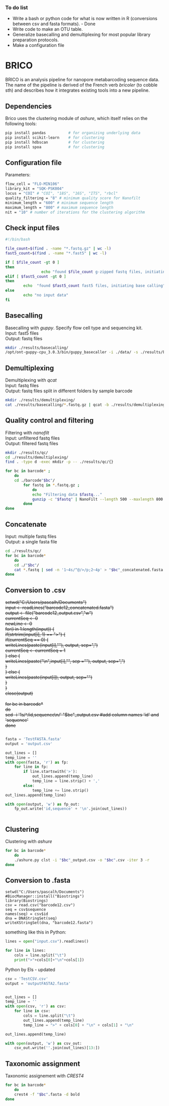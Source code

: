 ### To do list

- Write a bash or python code for what is now written in R (conversions between csv and fasta formats). - Done
- Write code to make an OTU table.
- Generalize basecalling and demultiplexing for most popular library preparation protocols.
- Make a configuration file

# BRICO
BRICO is an analysis pipeline for nanopore metabarcoding sequence data.
The name of the pipeline is derived of the French verb <em>bricoler</em> (to cobble sth) and describes how it integrates existing tools into a new pipeline.

## Dependencies

Brico uses the clustering module of <em>ashure</em>, which itself relies on the following tools:

``` bash
pip install pandas          # for organizing underlying data
pip install scikit-learn    # for clustering
pip install hdbscan         # for clustering
pip install spoa            # for clustering
```

## Configuration file

Parameters:<br>

``` bash
flow_cell = "FLO-MIN106"
library_kit = "SQK-PSK004"
locus = "COI" # "COI", "18S", "16S", "ITS", "rbcl"
quality_filtering = "8" # minimum quality score for Nanofilt
minimum_length = "600" # minimum sequence length
maximum_length = "800" # maximum sequence length
nit = "10" # number of iterations for the clustering algorithm
```

## Check input files
 
``` bash
#!/bin/bash

file_count=$(find . -name "*.fastq.gz" | wc -l)
fast5_count=$(find . -name "*.fast5" | wc -l)

if [ $file_count -gt 0 ]
then
                echo "found $file_count g-zipped fastq files, initiating filtering"
elif [ $fast5_count -gt 0 ]
then
        echo  "found $fast5_count fast5 files, initiating base calling"
else
        echo "no input data"
fi
```


## Basecalling

Basecalling with <em>guppy</em>. Specify flow cell type and sequencing kit.<br>
Input: fast5 files<br>
Output: fastq files

``` bash
mkdir ./results/basecalling/
/opt/ont-guppy-cpu_3.0.3/bin/guppy_basecaller -i ./data/ -s ./results/basecalling/ --flowcell $flow_cell --kit $library_kit
```

## Demultiplexing

Demultiplexing with <em>qcat</em><br>
Input: fastq files<br>
Output: fastq files split in different folders by sample barcode

``` bash
mkdir ./results/demultiplexing/
cat ./results/basecalling/*.fastq.gz | qcat -b ./results/demultiplexing/
```

## Quality control and filtering

Filtering with <em>nanofilt</em><br>
Input: unfiltered fastq files<br>
Output: filtered fastq files

``` bash
mkdir ./results/qc/
cd ./results/demultiplexing/
find . -type d -exec mkdir -p -- ./results/qc/{}

for bc in barcode* ;
    do
    cd ./barcode"$bc"/
        for fastq in *.fastq.gz ;  
            do
            echo "Filtering data $fastq..."
            gunzip -c "$fastq" | NanoFilt --length 500 --maxlength 800 -q 8 | gzip > ./results/qc/barcode"$bc"/"$fastq"
        done
done
```

## Concatenate

Input: multiple fastq files<br>
Output: a single fasta file

``` bash
cd ./results/qc/
for bc in barcode*
    do
    cd ./"$bc"/
    cat *.fastq | sed -n '1~4s/^@/>/p;2~4p' > "$bc"_concatenated.fasta
done
```

## Conversion to .csv

~~setwd("C:/Users/pascalh/Documents")<br>
input <- readLines("barcode12_concatenated.fasta")<br>
output <- file("barcode12_output.csv","w")<br>
currentSeq <- 0<br>
newLine <- 0<br>
for(i in 1:length(input)) {<br>
  if(strtrim(input[i], 1) == ">") {<br>
    if(currentSeq == 0) {<br>
      writeLines(paste(input[i],""), output, sep=",")<br>
      currentSeq <- currentSeq + 1<br>
    } else {<br>
      writeLines(paste("\n",input[i],"", sep =""), output, sep=",")<br>
    }<br>
  } else {<br>
    writeLines(paste(input[i]), output, sep="")<br>
  }<br>
}<br>
close(output)~~<br>
\
~~for bc in barcode*<br>
    do<br>
    sed -i '1s/^/id,sequence\n/' "$bc"_output.csv #add column names 'id' and 'sequence'<br>
done~~<br>


```python

fasta = 'TestFASTA.fasta'
output = 'output.csv'

out_lines = []
temp_line = ''
with open(fasta, 'r') as fp:
    for line in fp:
        if line.startswith('>'):
            out_lines.append(temp_line)
            temp_line = line.strip() + ','
        else:
            temp_line += line.strip()
out_lines.append(temp_line)

with open(output, 'w') as fp_out:
    fp_out.write('id,sequence' + '\n'.join(out_lines))
    
 ```

## Clustering

Clustering with <em>ashure</em>

``` bash
for bc in barcode*
    do
    ./ashure.py clst -i "$bc"_output.csv -o "$bc".csv -iter 3 -r
done
```

## Conversion to .fasta

```{r}
setwd("C:/Users/pascalh/Documents")
#BiocManager::install("Biostrings")
library(Biostrings)
csv = read.csv("barcode12.csv")
seq = csv$sequence
names(seq) = csv$id
dna = DNAStringSet(seq)
writeXStringSet(dna, "barcode12.fasta")
```

something like this in Python:

```python
lines = open("input.csv").readlines()

for line in lines:
    cols = line.split("\t")
    print(">"+cols[0]+"\n"+cols[1])
```

Python by Els - updated

```python
csv = 'TestCSV.csv'
output = 'outputFASTA2.fasta'


out_lines = []
temp_line = ''
with open(csv, 'r') as csv:
    for line in csv:
        cols = line.split("\t")
        out_lines.append(temp_line)
        temp_line = ">" + cols[0] + "\n" + cols[1] + "\n"

out_lines.append(temp_line)

with open(output, 'w') as csv_out:
    csv_out.write(''.join(out_lines)[13:])
```

## Taxonomic assignment

Taxonomic assignement with <em>CREST4</em>

``` bash
for bc in barcode*
    do
    crest4 -f "$bc".fasta -d bold
done
```
